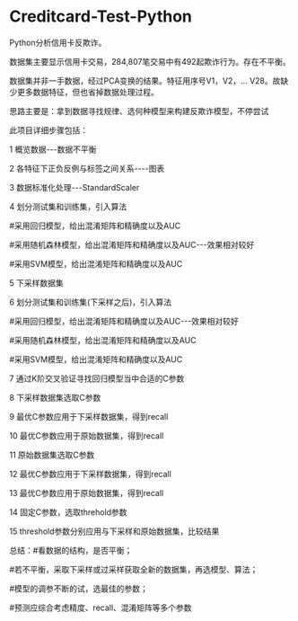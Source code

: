 # Creditcard-Test-Python
Python分析信用卡反欺诈。

数据集主要显示信用卡交易，284,807笔交易中有492起欺诈行为。存在不平衡。

数据集并非一手数据，经过PCA变换的结果。特征用序号V1，V2，... V28。故缺少更多数据特征，但也省掉数据处理过程。

思路主要是：拿到数据寻找规律、选何种模型来构建反欺诈模型，不停尝试


此项目详细步骤包括：

1 概览数据---数据不平衡

2 各特征下正负反例与标签之间关系----图表

3 数据标准化处理---StandardScaler

4 划分测试集和训练集，引入算法

  #采用回归模型，给出混淆矩阵和精确度以及AUC
  
  #采用随机森林模型，给出混淆矩阵和精确度以及AUC---效果相对较好
  
  #采用SVM模型，给出混淆矩阵和精确度以及AUC
  
5 下采样数据集

6 划分测试集和训练集(下采样之后)，引入算法

  #采用回归模型，给出混淆矩阵和精确度以及AUC---效果相对较好
  
  #采用随机森林模型，给出混淆矩阵和精确度以及AUC
  
  #采用SVM模型，给出混淆矩阵和精确度以及AUC
  
7 通过K阶交叉验证寻找回归模型当中合适的C参数

8 下采样数据集选取C参数

9 最优C参数应用于下采样数据集，得到recall

10 最优C参数应用于原始数据集，得到recall

11 原始数据集选取C参数

12 最优C参数应用于下采样数据集，得到recall

13 最优C参数应用于原始数据集，得到recall

14 固定C参数，选取threhold参数

15 threshold参数分别应用与下采样和原始数据集，比较结果


总结：#看数据的结构，是否平衡；

#若不平衡，采取下采样或过采样获取全新的数据集，再选模型、算法；

#模型的调参不断的试，选最佳的参数；

#预测应综合考虑精度、recall、混淆矩阵等多个参数

